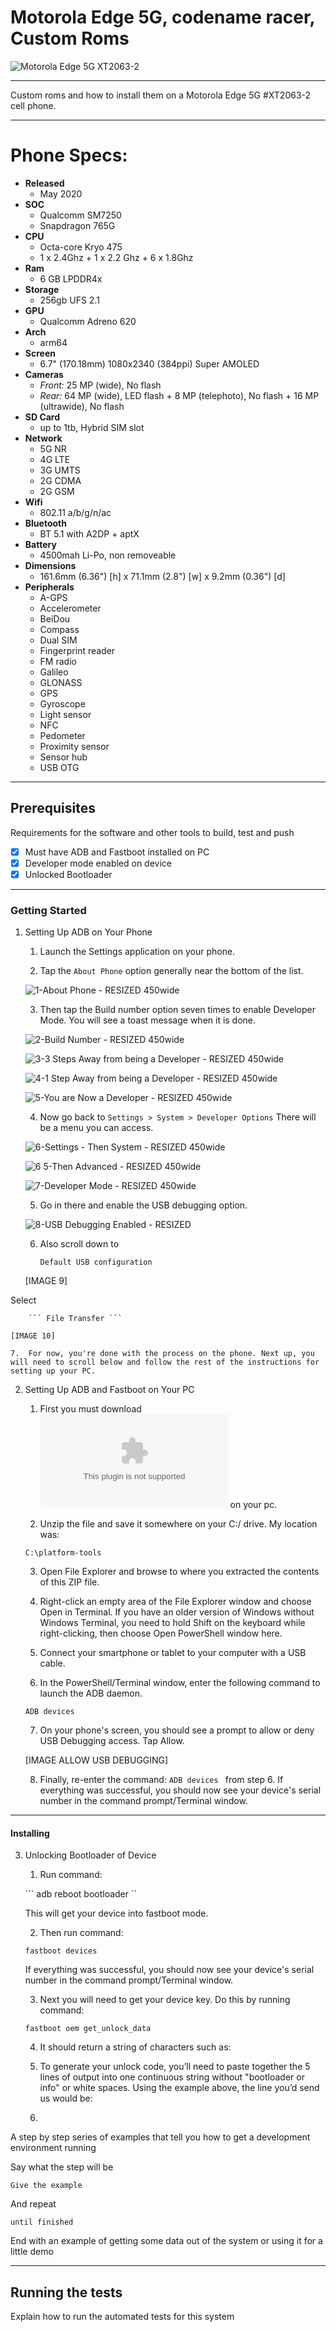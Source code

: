 # Motorola Edge 5G, codename racer, Custom Roms

![Motorola Edge 5G XT2063-2](https://github.com/jdenish1/Moto_Edge_racer_Custom-Roms/blob/main/images/Motorola%20Edge%205G%20Collage%20-%201st%20Draft.png "Motorola Edge 5G XT2063-2")

***

Custom roms and how to install them on a Motorola Edge 5G #XT2063-2 cell phone. 

***

<h1>Phone Specs:</h1>

   - **Released**
     - May 2020
   - **SOC** 
     - Qualcomm SM7250
     - Snapdragon 765G
   - **CPU**
     - Octa-core Kryo 475
     - 1 x 2.4Ghz + 1 x 2.2 Ghz + 6 x 1.8Ghz
   - **Ram**
     - 6 GB LPDDR4x
   - **Storage**
     - 256gb UFS 2.1
   - **GPU**
     - Qualcomm Adreno 620
   - **Arch**
     - arm64
   - **Screen**
     - 6.7" (170.18mm) 
		1080x2340 (384ppi) 
		Super AMOLED
   - **Cameras**
     - *Front:* 25 MP (wide), No flash
     - *Rear:* 64 MP (wide), LED flash + 8 MP (telephoto), No flash + 16 MP (ultrawide), No flash
   - **SD Card**
     - up to 1tb, Hybrid SIM slot
   - **Network**
     - 5G NR
     - 4G LTE
     - 3G UMTS
     - 2G CDMA
     - 2G GSM
   - **Wifi**
     - 802.11 a/b/g/n/ac
   - **Bluetooth**
     - BT 5.1 with A2DP + aptX
   - **Battery**
     - 4500mah Li-Po, non removeable
   - **Dimensions**
     - 161.6mm (6.36") [h] x 71.1mm (2.8") [w] x 9.2mm (0.36") [d]
   - **Peripherals**
     - A-GPS
     - Accelerometer
     - BeiDou
     - Compass
     - Dual SIM
     - Fingerprint reader
     - FM radio
     - Galileo
     - GLONASS
     - GPS
     - Gyroscope
     - Light sensor
     - NFC
     - Pedometer
     - Proximity sensor
     - Sensor hub
     - USB OTG

***

## Prerequisites

Requirements for the software and other tools to build, test and push 
- [x] Must have ADB and Fastboot installed on PC
- [x] Developer mode enabled on device
- [x] Unlocked Bootloader

***

### Getting Started

1.  Setting Up ADB on Your Phone

    1.  Launch the Settings application on your phone.

    2.  Tap the ``` About Phone ``` option generally near the bottom of the list.

    ![1-About Phone - RESIZED 450wide](https://github.com/jdenish1/Moto_Edge_racer_Custom-Roms/assets/96416029/9529ec78-57c0-4bd0-b515-78f9f941d264)

    3.  Then tap the Build number option seven times to enable Developer Mode. You will see a toast message when it is done.

    ![2-Build Number - RESIZED 450wide](https://github.com/jdenish1/Moto_Edge_racer_Custom-Roms/assets/96416029/b10e3106-3fcb-4147-9e83-69e704481625)

    ![3-3 Steps Away from being a Developer - RESIZED 450wide](https://github.com/jdenish1/Moto_Edge_racer_Custom-Roms/assets/96416029/191535cf-435e-43f2-a6b5-ea44c58eb0c7)

    ![4-1 Step Away from being a Developer - RESIZED 450wide](https://github.com/jdenish1/Moto_Edge_racer_Custom-Roms/assets/96416029/cf24d7a5-76ba-4753-a8a4-302723f60051)

    ![5-You are Now a Developer - RESIZED 450wide](https://github.com/jdenish1/Moto_Edge_racer_Custom-Roms/assets/96416029/f909aee0-0a75-46ef-ba1a-f74fb5e05a56)

    4.  Now go back to ``` Settings > System > Developer Options ``` There will be a menu you can access.

    ![6-Settings - Then System - RESIZED 450wide](https://github.com/jdenish1/Moto_Edge_racer_Custom-Roms/assets/96416029/df9258ce-a186-402b-b5a9-ce97b0876efe)

    ![6 5-Then Advanced - RESIZED 450wide](https://github.com/jdenish1/Moto_Edge_racer_Custom-Roms/assets/96416029/02592ff7-da8a-42a7-aaab-f08583ef0725)

    ![7-Developer Mode - RESIZED 450wide](https://github.com/jdenish1/Moto_Edge_racer_Custom-Roms/assets/96416029/59cfaa7f-d02c-47ae-b5dd-527c8dfa10fa)

    5.  Go in there and enable the USB debugging option.

    ![8-USB Debugging Enabled - RESIZED](https://github.com/jdenish1/Moto_Edge_racer_Custom-Roms/assets/96416029/99e64f71-3e03-478b-8f21-e33130b7f115)

    6.  Also scroll down to 

        ``` Default USB configuration ```

    [IMAGE 9]

   Select

        ``` File Transfer ```

    [IMAGE 10]

    7.  For now, you're done with the process on the phone. Next up, you will need to scroll below and follow the rest of the instructions for setting up your PC.

2.  Setting Up ADB and Fastboot on Your PC

    1.  First you must download ![platform-tools](https://dl.google.com/android/repository/platform-tools-latest-windows.zip) on your pc.

    2.  Unzip the file and save it somewhere on your C:/ drive. My location was:

      ``` C:\platform-tools ```

    3.  Open File Explorer and browse to where you extracted the contents of this ZIP file.

    4.  Right-click an empty area of the File Explorer window and choose Open in Terminal. If you have an older version of Windows without Windows Terminal, you need to hold Shift on the keyboard while right-clicking, then choose Open PowerShell window here.

    5.  Connect your smartphone or tablet to your computer with a USB cable.

    6.  In the PowerShell/Terminal window, enter the following command to launch the ADB daemon.

      ``` ADB devices ```

    7.  On your phone's screen, you should see a prompt to allow or deny USB Debugging access. Tap Allow.

    [IMAGE ALLOW USB DEBUGGING]

    8.  Finally, re-enter the command: ```ADB devices ``` from step 6. If everything was successful, you should now see your device's serial number in the command prompt/Terminal window.

***

#### Installing

3.  Unlocking Bootloader of Device

    1.  Run command:

    ``` adb reboot bootloader ``

    This will get your device into fastboot mode.

    2.  Then run command:

    ``` fastboot devices ```

    If everything was successful, you should now see your device's serial number in the command prompt/Terminal window.

    3.  Next you will need to get your device key. Do this by running command:

    ``` fastboot oem get_unlock_data ```

    4.  It should return a string of characters such as:



    5.  To generate your unlock code, you’ll need to paste together the 5 lines of output into
one continuous string without "bootloader or info" or white spaces. Using the
example above, the line you’d send us would be:



    6.  

A step by step series of examples that tell you how to get a development
environment running

Say what the step will be

    Give the example

And repeat

    until finished

End with an example of getting some data out of the system or using it
for a little demo

***

## Running the tests

Explain how to run the automated tests for this system
